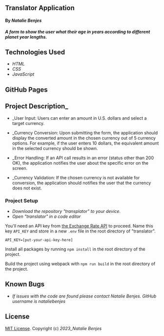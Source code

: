 ## Translator Application

#### By _**Natalie Benjes**_

#### _A form to show the user what their age in years according to different planet year lengths._

## Technologies Used

* _HTML_
* _CSS_
* _JavaScript_

## GitHub Pages

## Project Description_
* _User Input: Users can enter an amount in U.S. dollars and select a target currency.

* _Currency Conversion: Upon submitting the form, the application should display the converted amount in the chosen currency out of 5 currency options. For example, if the user enters 10 dollars, the equivalent amount in the selected currency should be shown.

* _Error Handling: If an API call results in an error (status other than 200 OK), the application notifies the user about the specific error on the screen.

* _Currency Validation: If the chosen currency is not available for conversion, the application should notifies the user that the currency does not exist.

### Project Setup

* _Download the repository "transplator" to your device._
* _Open "translator" in a code editor_

You'll need an API key from [the Exchange Rate API](https://www.exchangerate-api.com/) to proceed.  Name this key `API_KEY` and store in a new `.env` file in the root directory of "translator".

```
API_KEY=[put-your-api-key-here]
```

Install all packages by running `npm install` in the root directory of the project.

Build the project using webpack with `npm run build` in the root directory of the project.

## Known Bugs

* _If issues with the code are found please contact Natalie Benjes. GitHub username is nataliebenjes_

## License

[MIT License](https://opensource.org/licenses/MIT).
Copyright (c) _2023_Natalie Benjes_
